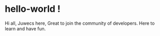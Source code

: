 # hello-world !
Hi all, 
Juwecs here, 
Great to join the community of developers. 
Here to learn and have fun.
